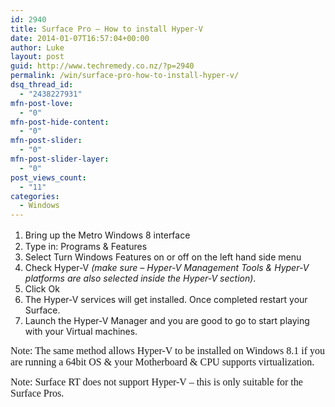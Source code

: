 ```yaml
---
id: 2940
title: Surface Pro – How to install Hyper-V
date: 2014-01-07T16:57:04+00:00
author: Luke
layout: post
guid: http://www.techremedy.co.nz/?p=2940
permalink: /win/surface-pro-how-to-install-hyper-v/
dsq_thread_id:
  - "2438227931"
mfn-post-love:
  - "0"
mfn-post-hide-content:
  - "0"
mfn-post-slider:
  - "0"
mfn-post-slider-layer:
  - "0"
post_views_count:
  - "11"
categories:
  - Windows
---
```

  1. Bring up the Metro Windows 8 interface <span style="font-size: 12pt;"><br /> </span>
  2. Type in: Programs & Features
  3. Select Turn Windows Features on or off on the left hand side menu
  4. Check Hyper-V _(make sure – Hyper-V Management Tools & Hyper-V platforms are also selected inside the Hyper-V section)_.
  5. Click Ok
  6. The Hyper-V services will get installed. Once completed restart your Surface.
  7. Launch the Hyper-V Manager and you are good to go to start playing with your Virtual machines.

<span style="font-family: Times New Roman; font-size: 12pt;">Note: The same method allows Hyper-V to be installed on Windows 8.1 if you are running a 64bit OS & your Motherboard & CPU supports virtualization.<br /> </span>

<span style="font-family: Times New Roman; font-size: 12pt;">Note: Surface RT does not support Hyper-V – this is only suitable for the Surface Pros.</span>